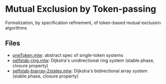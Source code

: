 # Mutual Exclusion by Token-passing

Formalization, by specification refinement, of token-based mutual exclusion algorithms

## Files 

  * [oneToken.mlw](oneToken.mlw): abstract spec of single-token systems 
  * [selfstab-ring.mlw](selfstab-ring.mlw): Dijkstra's
    unidirectional ring system (stable phase, closure property)
  * [selfstab-biarray-2states.mlw](selfstab-biarray-2states.mlw): Dijkstra's
    bidirectional array system (stable phase, closure property)
